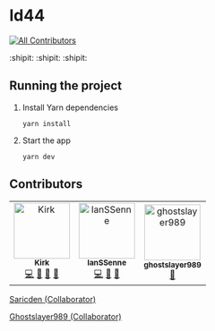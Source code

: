 # ld44
[![All Contributors](https://img.shields.io/badge/all_contributors-3-orange.svg?style=flat-square)](#contributors)

:shipit: :shipit: :shipit:

## Running the project

1. Install Yarn dependencies

    ```
    yarn install
    ```

1. Start the app

    ```
    yarn dev
    ```

## Contributors

<!-- ALL-CONTRIBUTORS-LIST:START - Do not remove or modify this section -->
<!-- prettier-ignore -->
<table><tr><td align="center"><a href="http://saricden.com/"><img src="https://avatars2.githubusercontent.com/u/7004280?v=4" width="100px;" alt="Kirk"/><br /><sub><b>Kirk</b></sub></a><br /><a href="https://github.com/trezy-studios/ld44/commits?author=saricden" title="Code">💻</a> <a href="#design-saricden" title="Design">🎨</a> <a href="#ideas-saricden" title="Ideas, Planning, & Feedback">🤔</a> <a href="#review-saricden" title="Reviewed Pull Requests">👀</a></td><td align="center"><a href="https://github.com/IanSSenne"><img src="https://avatars2.githubusercontent.com/u/48780301?v=4" width="100px;" alt="IanSSenne"/><br /><sub><b>IanSSenne</b></sub></a><br /><a href="https://github.com/trezy-studios/ld44/commits?author=IanSSenne" title="Code">💻</a> <a href="#ideas-IanSSenne" title="Ideas, Planning, & Feedback">🤔</a> <a href="#review-IanSSenne" title="Reviewed Pull Requests">👀</a></td><td align="center"><a href="https://github.com/ghostslayer989"><img src="https://avatars2.githubusercontent.com/u/45863583?v=4" width="100px;" alt="ghostslayer989"/><br /><sub><b>ghostslayer989</b></sub></a><br /><a href="#design-ghostslayer989" title="Design">🎨</a></td></tr></table>

<!-- ALL-CONTRIBUTORS-LIST:END -->
[Saricden (Collaborator)](https://github.com/saricden)

[Ghostslayer989 (Collaborator)](https://github.com/ghostslayer989)
